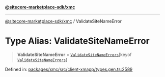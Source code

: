 [**@sitecore-marketplace-sdk/xmc**](../README.md)

***

[@sitecore-marketplace-sdk/xmc](../README.md) / ValidateSiteNameError

# Type Alias: ValidateSiteNameError

> **ValidateSiteNameError** = [`ValidateSiteNameErrors`](ValidateSiteNameErrors.md)\[keyof [`ValidateSiteNameErrors`](ValidateSiteNameErrors.md)\]

Defined in: [packages/xmc/src/client-xmapp/types.gen.ts:2589](https://github.com/Sitecore/sitecore-marketplace-sdk/blob/e87783cce9f115393973a45e109d17b99bf1df7e/packages/xmc/src/client-xmapp/types.gen.ts#L2589)

